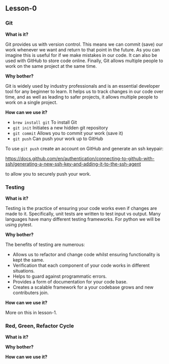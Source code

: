 ## Lesson-0

### Git

**What is it?**

Git provides us with version control. This means we can commit (save) our work whenever we want and return to that point in the future. As you can imagine this is useful for if we make mistakes in our code. It can also be used with GitHub to store code online. Finally, Git allows multiple people to work on the same project at the same time.

**Why bother?**

Git is widely used by industry professionals and is an essential developer tool for any beginner to learn. It helps us to track changes in our code over time, and as well as leading to safer projects, it allows multiple people to work on a single project.

**How can we use it?**

- `brew install git` To install Git
- `git init` Initiates a new hidden git repository
- `git commit` Allows you to commit your work (save it)
- `git push` Can push your work up to GitHub

To use `git push` create an account on GitHub and generate an ssh keypair:

https://docs.github.com/en/authentication/connecting-to-github-with-ssh/generating-a-new-ssh-key-and-adding-it-to-the-ssh-agent

to allow you to securely push your work.

### Testing

**What is it?**

Testing is the practice of ensuring your code works even if changes are made to it. Specifically, unit tests are written to test input vs output. Many languages have many different testing frameworks. For python we will be using pytest. 

**Why bother?**

The benefits of testing are numerous:

- Allows us to refactor and change code whilst ensuring functionality is kept the same.
- Verification that each component of your code works in different situations.
- Helps to guard against programmatic errors.
- Provides a form of documentation for your code base.
- Creates a scalable framework for a your codebase grows and new contributers join.

**How can we use it?**

More on this in lesson-1.

### Red, Green, Refactor Cycle

**What is it?**

**Why bother?**

**How can we use it?**
